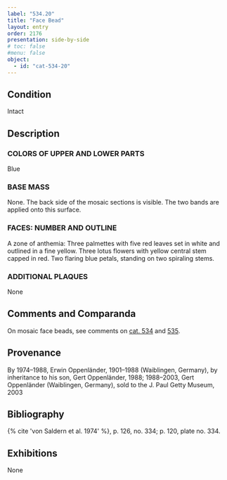 ```yaml
---
label: "534.20"
title: "Face Bead"
layout: entry
order: 2176
presentation: side-by-side
# toc: false
#menu: false 
object:
  - id: "cat-534-20"
---
```


## Condition

Intact

## Description

### COLORS OF UPPER AND LOWER PARTS

Blue

### BASE MASS

None. The back side of the mosaic sections is visible. The two bands are applied onto this surface. 

### FACES: NUMBER AND OUTLINE

A zone of anthemia: Three palmettes with five red leaves set in white and outlined in a fine yellow. Three lotus flowers with yellow central stem capped in red. Two flaring blue petals, standing on two spiraling stems.

### ADDITIONAL PLAQUES 

None

## Comments and Comparanda

On mosaic face beads, see comments on [cat. 534](/catalogue/cat-534) and [535](/catalogue/cat-535).

## Provenance

By 1974–1988, Erwin Oppenländer, 1901–1988 (Waiblingen, Germany), by inheritance to his son, Gert Oppenländer, 1988; 1988–2003, Gert Oppenländer (Waiblingen, Germany), sold to the J. Paul Getty Museum, 2003

## Bibliography

{% cite 'von Saldern et al. 1974' %}, p. 126, no. 334; p. 120, plate no. 334.

## Exhibitions

None